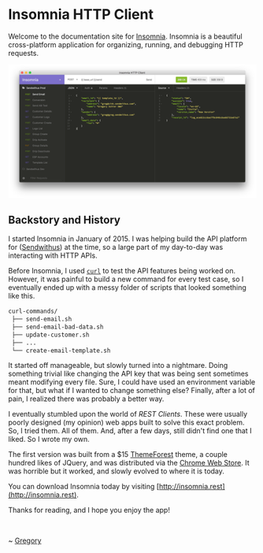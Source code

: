 # Insomnia HTTP Client 

Welcome to the documentation site for [Insomnia](http://insomnia.rest). 
Insomnia is a beautiful cross-platform application for organizing, running, and 
debugging HTTP requests.

![Screenshot of Insomnia HTTP Client](/images/promo.png)


## Backstory and History

I started Insomnia in January of 2015. I was helping build the API platform for
([Sendwithus](https://www.sendwithus.com)) at the time, so a large part of my day-to-day was 
interacting with HTTP APIs. 

Before Insomnia, I used [`curl`](https://curl.haxx.se/) to test the API features being worked on.
However, it was painful to build a new command for every test case, so I eventually ended up with 
a messy folder of scripts that looked something like this.

```
curl-commands/
 ├── send-email.sh
 ├── send-email-bad-data.sh
 ├── update-customer.sh
 ├── ...
 └── create-email-template.sh
```

It started off manageable, but slowly turned into a nightmare. Doing something trivial like changing 
the API key that was being sent sometimes meant modifying every file. Sure, I could have used an
environment variable for that, but what if I wanted to change something else? Finally, after a lot
of pain, I realized there was probably a better way.

I eventually stumbled upon the world of _REST Clients_. These were usually poorly designed 
(my opinion) web apps built to solve this exact problem. So, I tried them. All of them. And, 
after a few days, still didn't find one that I liked. So I wrote my own.

The first version was built from a $15 [ThemeForest](https://themeforest.net/) theme, a couple 
hundred likes of JQuery, and was distributed via the 
[Chrome Web Store](https://chrome.google.com/webstore). It was horrible but it worked, and slowly
evolved to where it is today. 

You can download Insomnia today by visiting [http://insomnia.rest](http://insomnia.rest).

Thanks for reading, and I hope you enjoy the app!

<br>

~ [Gregory](http://schier.co)
